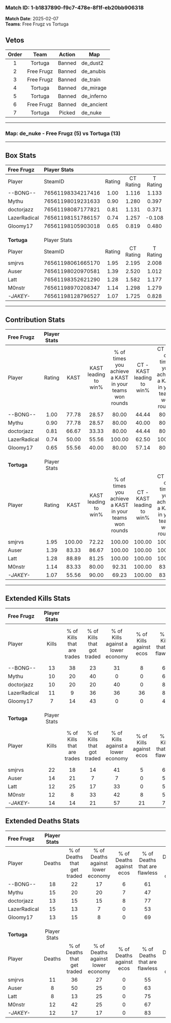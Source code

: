 ### Match ID: 1-b1837890-f9c7-478e-8f1f-eb20bb906318  
**Match Date**: 2025-02-07  
**Teams**: Free Frugz vs Tortuga  

## Vetos  

| Order | Team | Action | Map |
| :---: | :--: | :----: | --- |
| 1 | Tortuga | Banned | de_dust2 |
| 2 | Free Frugz | Banned | de_anubis |
| 3 | Free Frugz | Banned | de_train |
| 4 | Tortuga | Banned | de_mirage |
| 5 | Tortuga | Banned | de_inferno |
| 6 | Free Frugz | Banned | de_ancient |
| 7 | Tortuga | Picked | de_nuke |

---  

### **Map**: de_nuke - Free Frugz (5) vs Tortuga (13)  
---  

## Box Stats  

| **Free Frugz** | Player Stats      |        |           |          |        |       |       |         |        |      |     |
| :- | :- | :-: | :-: | :-: | :-: | :-: | :-: | :-: | :-: | :-: | :-: |
| Player         | SteamID           | Rating | CT Rating | T Rating |  KAST  |  ADR  | Kills | Assists | Deaths | K/D  | HS% |
| --BONG--       | 76561198334217416 |  1.00  |   1.116   |  1.133   | 77.78  | 77.7  |  13   |    6    |   18   | 0.72 | 53  |
| Mythu          | 76561198019231633 |  0.90  |   1.280   |  0.397   | 77.78  | 61.4  |  10   |    6    |   15   | 0.67 | 50  |
| doctorjazz     | 76561198087177821 |  0.81  |   1.131   |  0.371   | 66.67  | 50.6  |  10   |    1    |   13   | 0.77 | 50  |
| LazerRadical   | 76561198151786157 |  0.74  |   1.257   |  -0.108  | 50.00  | 67.1  |  11   |    3    |   15   | 0.73 | 81  |
| Gloomy17       | 76561198105903018 |  0.65  |   0.819   |  0.480   | 55.56  | 59.3  |   7   |    7    |   13   | 0.54 | 57  |
|                |                   |        |           |          |        |       |       |         |        |      |     |
|                |                   |        |           |          |        |       |       |         |        |      |     |
|                |                   |        |           |          |        |       |       |         |        |      |     |
| **Tortuga**    | Player Stats      |        |           |          |        |       |       |         |        |      |     |
| Player         | SteamID           | Rating | CT Rating | T Rating |  KAST  |  ADR  | Kills | Assists | Deaths | K/D  | HS% |
| smjrvs         | 76561198061665170 |  1.95  |   2.195   |  2.008   | 100.00 | 127.3 |  22   |    4    |   11   | 2.00 | 68  |
| Auser          | 76561198020970581 |  1.39  |   2.520   |  1.012   | 83.33  | 79.9  |  14   |    5    |   8    | 1.75 | 71  |
| Latt           | 76561198352621290 |  1.28  |   1.582   |  1.177   | 88.89  | 65.4  |  12   |    3    |   8    | 1.50 | 75  |
| M0nstr         | 76561198970208347 |  1.14  |   1.298   |  1.279   | 83.33  | 71.8  |  12   |    3    |   12   | 1.00 | 58  |
| _-JAKEY-_      | 76561198128796527 |  1.07  |   1.725   |  0.828   | 55.56  | 79.2  |  14   |    5    |   12   | 1.17 | 21  |
---  

## Contribution Stats  

| **Free Frugz** | Player Stats |        |                      |                                                        |                           |                                                             |                          |                                                            |
| :- | :-: | :-: | :-: | :-: | :-: | :-: | :-: | :-: |
| Player         |    Rating    |  KAST  | KAST leading to win% | % of times you achieve a KAST in your teams won rounds | CT - KAST leading to win% | CT - % of times you achieve a KAST in your teams won rounds | T - KAST leading to win% | T - % of times you achieve a KAST in your teams won rounds |
| --BONG--       |     1.00     | 77.78  |        28.57         |                         80.00                          |           44.44           |                            80.00                            |           0.00           |                            0.00                            |
| Mythu          |     0.90     | 77.78  |        28.57         |                         80.00                          |           40.00           |                            80.00                            |           0.00           |                            0.00                            |
| doctorjazz     |     0.81     | 66.67  |        33.33         |                         80.00                          |           44.44           |                            80.00                            |           0.00           |                            0.00                            |
| LazerRadical   |     0.74     | 50.00  |        55.56         |                         100.00                         |           62.50           |                           100.00                            |           0.00           |                            0.00                            |
| Gloomy17       |     0.65     | 55.56  |        40.00         |                         80.00                          |           57.14           |                            80.00                            |           0.00           |                            0.00                            |
|                |              |        |                      |                                                        |                           |                                                             |                          |                                                            |
|                |              |        |                      |                                                        |                           |                                                             |                          |                                                            |
|                |              |        |                      |                                                        |                           |                                                             |                          |                                                            |
| **Tortuga**    | Player Stats |        |                      |                                                        |                           |                                                             |                          |                                                            |
| Player         |    Rating    |  KAST  | KAST leading to win% | % of times you achieve a KAST in your teams won rounds | CT - KAST leading to win% | CT - % of times you achieve a KAST in your teams won rounds | T - KAST leading to win% | T - % of times you achieve a KAST in your teams won rounds |
| smjrvs         |     1.95     | 100.00 |        72.22         |                         100.00                         |          100.00           |                           100.00                            |          58.33           |                           100.00                           |
| Auser          |     1.39     | 83.33  |        86.67         |                         100.00                         |          100.00           |                           100.00                            |          77.78           |                           100.00                           |
| Latt           |     1.28     | 88.89  |        81.25         |                         100.00                         |          100.00           |                           100.00                            |          70.00           |                           100.00                           |
| M0nstr         |     1.14     | 83.33  |        80.00         |                         92.31                          |          100.00           |                            83.33                            |          70.00           |                           100.00                           |
| _-JAKEY-_      |     1.07     | 55.56  |        90.00         |                         69.23                          |          100.00           |                            83.33                            |          80.00           |                           57.14                            |
---  

## Extended Kills Stats  

| **Free Frugz** | Player Stats |                            |                            |                                    |                         |                              |                                 |                                       |                    |           |
| :- | :-: | :-: | :-: | :-: | :-: | :-: | :-: | :-: | :-: | :-: |
| Player         |    Kills     | % of Kills that are trades | % of Kills that got traded | % of Kills against a lower economy | % of Kills against ecos | % of Kills that are flawless | % of Kills that are close duels | % of Kills that are assisted by flash | Pistol Round Kills | AWP Kills |
| --BONG--       |      13      |             38             |             23             |                 31                 |            8            |              69              |                0                |                   0                   |         1          |     0     |
| Mythu          |      10      |             20             |             40             |                 0                  |            0            |              60              |                0                |                   0                   |         3          |     0     |
| doctorjazz     |      10      |             20             |             20             |                 40                 |            0            |              80              |               10                |                   0                   |         1          |     3     |
| LazerRadical   |      11      |             9              |             36             |                 36                 |           36            |              82              |                9                |                   0                   |         2          |     0     |
| Gloomy17       |      7       |             14             |             43             |                 0                  |            0            |              43              |               14                |                   0                   |         0          |     0     |
|                |              |                            |                            |                                    |                         |                              |                                 |                                       |                    |           |
|                |              |                            |                            |                                    |                         |                              |                                 |                                       |                    |           |
|                |              |                            |                            |                                    |                         |                              |                                 |                                       |                    |           |
| **Tortuga**    | Player Stats |                            |                            |                                    |                         |                              |                                 |                                       |                    |           |
| Player         |    Kills     | % of Kills that are trades | % of Kills that got traded | % of Kills against a lower economy | % of Kills against ecos | % of Kills that are flawless | % of Kills that are close duels | % of Kills that are assisted by flash | Pistol Round Kills | AWP Kills |
| smjrvs         |      22      |             18             |             14             |                 41                 |            5            |              64              |                9                |                   0                   |         4          |     0     |
| Auser          |      14      |             21             |             7              |                 7                  |            0            |              57              |                7                |                   0                   |         4          |     0     |
| Latt           |      12      |             25             |             17             |                 33                 |            0            |              58              |                8                |                   0                   |         0          |     0     |
| M0nstr         |      12      |             8              |             33             |                 42                 |            8            |              50              |                8                |                   8                   |         0          |     0     |
| _-JAKEY-_      |      14      |             14             |             21             |                 57                 |           21            |              71              |                0                |                   0                   |         0          |     4     |
## Extended Deaths Stats  

| **Free Frugz** | Player Stats |                             |                                   |                          |                               |                            |                           |               |
| :- | :-: | :-: | :-: | :-: | :-: | :-: | :-: | :-: |
| Player         |    Deaths    | % of Deaths that get traded | % of Deaths against lower economy | % of Deaths against ecos | % of Deaths that are flawless | % of Deaths that are close | % of Deaths while blinded | Deaths to AWP |
| --BONG--       |      18      |             22              |                17                 |            6             |              61               |             11             |             0             |       0       |
| Mythu          |      15      |             20              |                20                 |            7             |              47               |             0              |             7             |       2       |
| doctorjazz     |      13      |             15              |                15                 |            8             |              77               |             8              |             0             |       1       |
| LazerRadical   |      15      |             13              |                 7                 |            0             |              53               |             7              |             0             |       1       |
| Gloomy17       |      13      |             15              |                 8                 |            0             |              69               |             8              |             0             |       0       |
|                |              |                             |                                   |                          |                               |                            |                           |               |
|                |              |                             |                                   |                          |                               |                            |                           |               |
|                |              |                             |                                   |                          |                               |                            |                           |               |
| **Tortuga**    | Player Stats |                             |                                   |                          |                               |                            |                           |               |
| Player         |    Deaths    | % of Deaths that get traded | % of Deaths against lower economy | % of Deaths against ecos | % of Deaths that are flawless | % of Deaths that are close | % of Deaths while blinded | Deaths to AWP |
| smjrvs         |      11      |             36              |                27                 |            0             |              55               |             9              |             0             |       1       |
| Auser          |      8       |             50              |                25                 |            0             |              63               |             13             |             0             |       0       |
| Latt           |      8       |             13              |                25                 |            0             |              75               |             0              |             0             |       0       |
| M0nstr         |      12      |             42              |                25                 |            0             |              67               |             8              |             0             |       1       |
| _-JAKEY-_      |      12      |             17              |                17                 |            0             |              83               |             0              |             0             |       1       |
